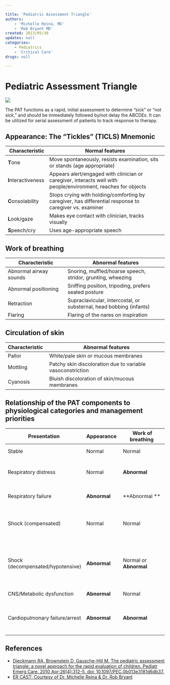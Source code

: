 ```yaml
---

title: 'Pediatric Assessment Triangle'
authors:
    - 'Michelle Reina, MD'
    - 'Rob Bryant MD'
created: 2013/05/30
updates: null
categories:
    - Pediatrics
    - 'Critical Care'
drugs: null

---
```




# Pediatric Assessment Triangle

![](https://d2p53dh3qxfm0x.cloudfront.net/uploads/img/1jx/7/i/a2b5f942-958f-57a1-80d8-9e52a51f3d3e/640.png)

The PAT functions as a rapid, initial assessment to determine “sick” or “not sick,” and should be immediately followed by/not delay the ABCDEs. It can be utilized for serial assessment of patients to track response to therapy.

## Appearance: The “Tickles” (TICLS) Mnemonic

|  Characteristic     | Normal features                                                                                                |
|---------------------|----------------------------------------------------------------------------------------------------------------|
| **T**one            | Move spontaneously, resists examination, sits or stands (age appropriate)                                      |
| **I**nteractiveness | Appears alert/engaged with clinician or caregiver, interacts well with people/environment, reaches for objects |
| **C**onsolability   | Stops crying with holding/comforting by caregiver, has differential response to caregiver vs. examiner         |
| **L**ook/gaze       | Makes eye contact with clinician, tracks visually                                                              |
| **S**peech/cry      | Uses age-appropriate speech                                                                                    |

## Work of breathing

|  Characteristic        |  Abnormal features                                                  |
|------------------------|---------------------------------------------------------------------|
| Abnormal airway sounds | Snoring, muffled/hoarse speech, stridor, grunting, wheezing         |
| Abnormal positioning   | Sniffing position, tripoding, prefers seated posture                |
| Retraction             | Supraclavicular, intercostal, or substernal, head bobbing (infants) |
| Flaring                | Flaring of the nares on inspiration                                 |

## Circulation of skin

| Characteristic  |  Abnormal features                                         |
|-----------------|------------------------------------------------------------|
| Pallor          | White/pale skin or mucous membranes                        |
| Mottling        | Patchy skin discoloration due to variable vasoconstriction |
| Cyanosis        | Bluish discoloration of skin/mucous membranes              |

## Relationship of the PAT components to physiological categories and management priorities

| Presentation                   | Appearance   |  Work of breathing      |  Circulation           | Management                                                                                                                                                                      |
|--------------------------------|--------------|---------------|------------------------|---------------------------------------------------------------------------------------------------------------------------------------------------------------------------------|
| Stable                         | Normal       | Normal        | Normal                 | Specific therapy based on possible etiologies                                                                                                                                   |
| Respiratory distress           | Normal       | **Abnormal**  | Normal                 | Position of comfort, O2/suction, specific therapy (e.g. albuterol, diphenhydramine, epinephrine), labs/x-rays                                                                   |
| Respiratory failure            | **Abnormal** | **Abnormal ** | Normal or **Abnormal** | Position head/open airway, BVM, FB removal, advanced airway, labs/x-rays                                                                                                        |
| Shock (compensated)                   | Normal       | Normal        | **Abnormal**           | O2, peripheral IV, fluid resuscitation, specific therapy based on etiology (antibiotics, surgery, antidysrhythmics), labs/x-rays                                                |
| Shock (decompensated/hypotensive)                    | **Abnormal** | Normal or **Abnormal**   | **Abnormal**           | O2, vascular access, fluid resuscitation, specific therapy based on etiology (antibiotics, vasopressors, blood products, surgery, antidysrhythmics, cardioversion), labs/x-rays |
| CNS/Metabolic dysfunction      | **Abnormal** | Normal        | Normal                 | O2, POC glucose, consider other etiologies, labs/x-rays                                                                                                                         |
| Cardiopulmonary failure/arrest | **Abnormal** | **Abnormal**  | **Abnormal**           | Position head/open airway, BMV with 100% O2, CPR, specific therapy based on etiology (defibrillation, epinephrine, amiodarone), labs/x-rays                                     |

## References

-   [Dieckmann RA, Brownstein D, Gausche-Hill M. The pediatric assessment triangle: a novel approach for the rapid evaluation of children. Pediatr Emerg Care. 2010 Apr;26(4):312-5. doi: 10.1097/PEC.0b013e3181d6db37.](https://www.ncbi.nlm.nih.gov/pubmed/?term=20386420)
-   [ER CAST: Courtesy of Dr. Michelle Reina & Dr. Rob Bryant](http://blog.ercast.org/2010/05/the-toxic-neonate/)
